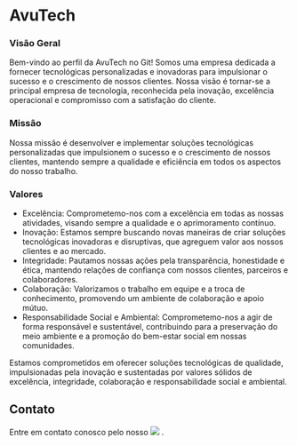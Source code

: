 # AvuTech

### Visão Geral
Bem-vindo ao perfil da AvuTech no Git! Somos uma empresa dedicada a fornecer tecnológicas personalizadas e inovadoras para impulsionar o sucesso e o crescimento de nossos clientes. Nossa visão é tornar-se a principal empresa de tecnologia, reconhecida pela inovação, excelência operacional e compromisso com a satisfação do cliente.

### Missão
Nossa missão é desenvolver e implementar soluções tecnológicas personalizadas que impulsionem o sucesso e o crescimento de nossos clientes, mantendo sempre a qualidade e eficiência em todos os aspectos do nosso trabalho.

### Valores
* Excelência: Comprometemo-nos com a excelência em todas as nossas atividades, visando sempre a qualidade e o aprimoramento contínuo.
* Inovação: Estamos sempre buscando novas maneiras de criar soluções tecnológicas inovadoras e disruptivas, que agreguem valor aos nossos clientes e ao mercado.
* Integridade: Pautamos nossas ações pela transparência, honestidade e ética, mantendo relações de confiança com nossos clientes, parceiros e colaboradores.
* Colaboração: Valorizamos o trabalho em equipe e a troca de conhecimento, promovendo um ambiente de colaboração e apoio mútuo.
* Responsabilidade Social e Ambiental: Comprometemo-nos a agir de forma responsável e sustentável, contribuindo para a preservação do meio ambiente e a promoção do bem-estar social em nossas comunidades.
  
Estamos comprometidos em oferecer soluções tecnológicas de qualidade, impulsionadas pela inovação e sustentadas por valores sólidos de excelência, integridade, colaboração e responsabilidade social e ambiental.

## Contato
Entre em contato conosco pelo nosso <a href = "mailto:avutech6@gmail.com"><img src="https://img.shields.io/badge/-Gmail-%23333?style=for-the-badge&logo=gmail&logoColor=white" target="_blank"></a> .
